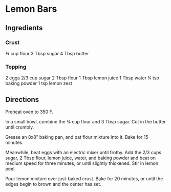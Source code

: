 # Lemon Bars

## Ingredients
### Crust
¾ cup flour
3 Tbsp sugar
4 Tbsp butter

### Topping
2 eggs
2/3 cup sugar
2 Tbsp flour
1 Tbsp lemon juice
1 Tbsp water
¼ tsp baking powder
1 tsp lemon zest

## Directions
Preheat oven to 350 F.

In a small bowl, combine the ¾ cup flour and 3 Tbsp sugar. Cut in the butter until crumbly.

Grease an 8x8” baking pan, and pat flour mixture into it. Bake for 15 minutes.

Meanwhile, beat eggs with an electric mixer until frothy. Add the 2/3 cups sugar, 2 Tbsp flour, lemon juice, water, and baking powder and beat on medium speed for three minutes, or until slightly thickened. Stir in lemon peel.

Pour lemon mixture over just-baked crust. Bake for 20 minutes, or until the edges begin to brown and the center has set.
